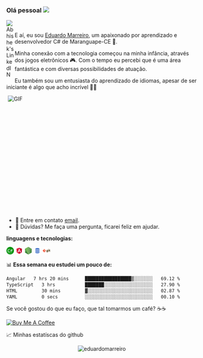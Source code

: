 ### Olá pessoal <img src="https://media.giphy.com/media/hvRJCLFzcasrR4ia7z/giphy.gif" width="25px">
<a href="https://www.linkedin.com/in/eduardomarreiro/">
  <img align="left" alt="Abhishek's LinkedIN" width="22px" src="https://raw.githubusercontent.com/peterthehan/peterthehan/master/assets/linkedin.svg" />
</a>



<br />

E aí, eu sou [Eduardo Marreiro](https://eduardomarreiro.me/), um apaixonado por aprendizado e desenvolvedor C# de Maranguape-CE 🌄. 

Minha conexão com a tecnologia começou na minha infância, através dos jogos eletrônicos 🎮. Com o tempo eu percebi que é uma área fantástica e com diversas possibilidades de atuação. 

Eu também sou um entusiasta do aprendizado de idiomas, apesar de ser iniciante é algo que acho incrível 🤩🤩

  <img align="right" alt="GIF" src="https://github.com/abhisheknaiidu/abhisheknaiidu/blob/master/code.gif?raw=true" width="500" height="320" />
  
- 💼 Entre em contato [email](mailto:eduardo4pc@outlook.com).
- 💬 Dúvidas? Me faça uma pergunta, ficarei feliz em ajudar.

**linguagens e tecnologias:**  

<code><img height="20" src="https://raw.githubusercontent.com/github/explore/80688e429a7d4ef2fca1e82350fe8e3517d3494d/topics/csharp/csharp.png"></code>
<code><img height="20" src="https://raw.githubusercontent.com/github/explore/80688e429a7d4ef2fca1e82350fe8e3517d3494d/topics/angular/angular.png"></code>
<code><img height="20" src="https://raw.githubusercontent.com/github/explore/80688e429a7d4ef2fca1e82350fe8e3517d3494d/topics/nodejs/nodejs.png"></code>
<code><img height="20" src="https://raw.githubusercontent.com/github/explore/80688e429a7d4ef2fca1e82350fe8e3517d3494d/topics/sql/sql.png"></code>
<code><img height="20" src="https://raw.githubusercontent.com/github/explore/80688e429a7d4ef2fca1e82350fe8e3517d3494d/topics/git/git.png"></code>

📊 **Essa semana eu estudei um pouco de:**
<!--START_SECTION:waka-->

```text
Angular   7 hrs 20 mins      █████████████████▒░░░░░░░   69.12 %
TypeScript   3 hrs           ███████░░░░░░░░░░░░░░░░░░   27.90 %
HTML         30 mins         ▓░░░░░░░░░░░░░░░░░░░░░░░░   02.87 %
YAML         0 secs          ░░░░░░░░░░░░░░░░░░░░░░░░░   00.10 %
```

<!--END_SECTION:waka-->

Se você gostou do que eu faço, que tal tomarmos um café? ☕️☕️

<a href="https://www.buymeacoffee.com/abhisheknaiidu" target="_blank"><img src="https://cdn.buymeacoffee.com/buttons/v2/default-red.png" alt="Buy Me A Coffee" width="150" ></a>


📈 Minhas estatíscas do github

<p align="center"> <img src="https://github-readme-stats.vercel.app/api?username=eduardomarreiro&show_icons=true&theme=gotham" alt="eduardomarreiro" />




